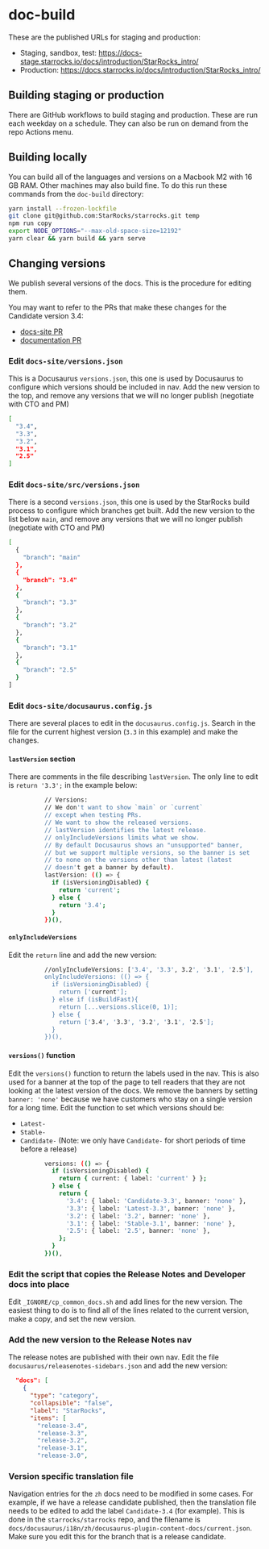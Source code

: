 # doc-build

These are the published URLs for staging and production:

- Staging, sandbox, test: https://docs-stage.starrocks.io/docs/introduction/StarRocks_intro/
- Production: https://docs.starrocks.io/docs/introduction/StarRocks_intro/

## Building staging or production

There are GitHub workflows to build staging and production. These are run each weekday on a schedule. They can also be run on demand from the repo Actions menu.

## Building locally

You can build all of the languages and versions on a Macbook M2 with 16 GB RAM. Other machines may also build fine. To do this run these commands from the `doc-build` directory:

```bash
yarn install --frozen-lockfile
git clone git@github.com:StarRocks/starrocks.git temp
npm run copy
export NODE_OPTIONS="--max-old-space-size=12192"
yarn clear && yarn build && yarn serve
```

## Changing versions

We publish several versions of the docs. This is the procedure for editing them.

You may want to refer to the PRs that make these changes for the Candidate version 3.4:

- [docs-site PR](https://github.com/StarRocks/docs-site/pull/223/files)
- [documentation PR](https://github.com/StarRocks/starrocks/pull/53854/files)

### Edit `docs-site/versions.json`

This is a Docusaurus `versions.json`, this one is used by Docusaurus to configure which versions should be included in nav. Add the new version to the top, and remove any versions that we will no longer publish (negotiate with CTO and PM)

```bash
[
  "3.4",
  "3.3",
  "3.2",
  "3.1",
  "2.5"
]
```

### Edit `docs-site/src/versions.json`

There is a second `versions.json`, this one is used by the StarRocks build process to configure which branches get built. Add the new version to the list below `main`, and remove any versions that we will no longer publish (negotiate with CTO and PM)

```bash
[
  {
    "branch": "main"
  },
  {
    "branch": "3.4"
  },
  {
    "branch": "3.3"
  },
  {
    "branch": "3.2"
  },
  {
    "branch": "3.1"
  },
  {
    "branch": "2.5"
  }
]
```

### Edit `docs-site/docusaurus.config.js`

There are several places to edit in the `docusaurus.config.js`. Search in the file for the current highest version (`3.3` in this example) and make the changes.

#### `lastVersion` section

There are comments in the file describing `lastVersion`. The only line to edit is `return '3.3';` in the example below:

```bash
          // Versions:
          // We don't want to show `main` or `current`
          // except when testing PRs.
          // We want to show the released versions.
          // lastVersion identifies the latest release.
          // onlyIncludeVersions limits what we show.
          // By default Docusaurus shows an "unsupported" banner,
          // but we support multiple versions, so the banner is set
          // to none on the versions other than latest (latest
          // doesn't get a banner by default).
          lastVersion: (() => {
            if (isVersioningDisabled) {
              return 'current';
            } else {
              return '3.4';
            }
          })(),
```
#### `onlyIncludeVersions`

Edit the `return` line and add the new version:

```bash
          //onlyIncludeVersions: ['3.4', '3.3', 3.2', '3.1', '2.5'],
          onlyIncludeVersions: (() => {
            if (isVersioningDisabled) {
              return ['current'];
            } else if (isBuildFast){
              return [...versions.slice(0, 1)];
            } else {
              return ['3.4', '3.3', '3.2', '3.1', '2.5'];
            }
          })(),
```

#### `versions()` function

Edit the `versions()` function to return the labels used in the nav. This is also used for a banner at the top of the page to tell readers that they are not looking at the latest version of the docs. We remove the banners by setting `banner: 'none'` because we have customers who stay on a single version for a long time. Edit the function to set which versions should be:
- `Latest-`
- `Stable-`
- `Candidate-` (Note: we only have `Candidate-` for short periods of time before a release)

```bash
          versions: (() => {
            if (isVersioningDisabled) {
              return { current: { label: 'current' } };
            } else {
              return {
                '3.4': { label: 'Candidate-3.3', banner: 'none' },
                '3.3': { label: 'Latest-3.3', banner: 'none' },
                '3.2': { label: '3.2', banner: 'none' },
                '3.1': { label: 'Stable-3.1', banner: 'none' },
                '2.5': { label: '2.5', banner: 'none' },
              };
            }
          })(),
```

### Edit the script that copies the Release Notes and Developer docs into place

Edit `_IGNORE/cp_common_docs.sh` and add lines for the new version. The easiest thing to do is to find all of the lines related to the current version, make a copy, and set the new version.

### Add the new version to the Release Notes nav

The release notes are published with their own nav. Edit the file `docusaurus/releasenotes-sidebars.json` and add the new version:

```json
  "docs": [
    {
      "type": "category",
      "collapsible": "false",
      "label": "StarRocks",
      "items": [
        "release-3.4",
        "release-3.3",
        "release-3.2",
        "release-3.1",
        "release-3.0",
```

### Version specific translation file

Navigation entries for the `zh` docs need to be modified in some cases. For example, if we have a release candidate published, then the translation file needs to be edited to add the label `Candidate-3.4` (for example). This is done in the `starrocks/starrocks` repo, and the filename is `docs/docusaurus/i18n/zh/docusaurus-plugin-content-docs/current.json`. Make sure you edit this for the branch that is a release candidate.


